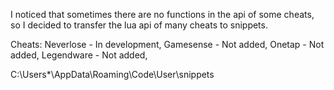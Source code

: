 I noticed that sometimes there are no functions in the api of some cheats, so I decided to transfer the lua api of many cheats to snippets.

Cheats:
Neverlose - In development,
Gamesense - Not added,
Onetap - Not added,
Legendware - Not added,

C:\Users\*\AppData\Roaming\Code\User\snippets
